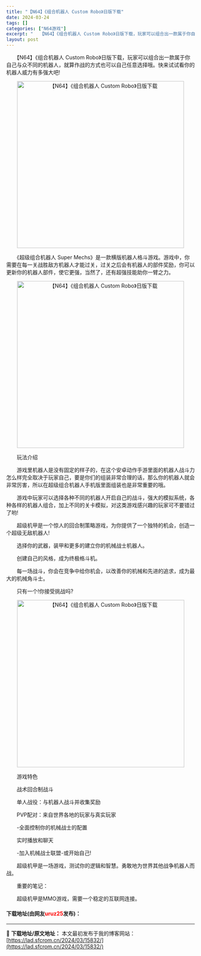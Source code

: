 ```yaml
---
title: "【N64】《组合机器人 Custom Robo》日版下载"
date: 2024-03-24
tags: []
categories: ["N64游戏"]
excerpt: "　　【N64】《组合机器人 Custom Robo》日版下载，玩家可以组合出一款属于你自己与众不同的机器人，就算作战的方式也可以自己任意选择哦。快来试试看你的机器人威力有多强大吧! 　　《超级组合机器人 Super Mechs》是一款横版机器人格斗游戏。游戏中，你需要在每一关战胜敌方机器人才能过关，&hellip;"
layout: post
---
```


 <p>　　【N64】《组合机器人 Custom Robo》日版下载，玩家可以组合出一款属于你自己与众不同的机器人，就算作战的方式也可以自己任意选择哦。快来试试看你的机器人威力有多强大吧!</p> <p align="center"><img align="" border="0" src="https://lad.sfcrom.cn/wp-content/uploads/2024/03/20240324_660039f0edfbf.png" width="446" alt="【N64】《组合机器人 Custom Robo》日版下载" /></p> <p>　　《超级组合机器人 Super Mechs》是一款横版机器人格斗游戏。游戏中，你需要在每一关战胜敌方机器人才能过关，过关之后会有机器人的部件奖励，你可以更新你的机器人部件，使它更强，当然了，还有超强技能助你一臂之力。</p> <p align="center"><img align="" border="0" src="https://lad.sfcrom.cn/wp-content/uploads/2024/03/20240324_660039f1d3df2.png" width="446" alt="【N64】《组合机器人 Custom Robo》日版下载" /></p> <p>　　玩法介绍</p> <p>　　游戏里机器人是没有固定的样子的，在这个安卓动作手游里面的机器人战斗力怎么样完全取决于玩家自己，要是你们的组装非常合理的话，那么你的机器人就会非常厉害，所以在超级组合机器人手机版里面组装也是非常重要的哦。</p> <p>　　游戏中玩家可以选择各种不同的机器人开启自己的战斗，强大的模拟系统，各种各样的机器人组合，加上不同的关卡模拟，对这类游戏感兴趣的玩家可不要错过了哟!</p> <p>　　超级机甲是一个惊人的回合制策略游戏，为你提供了一个独特的机会，创造一个超级无敌机器人!</p> <p>　　选择你的武器，装甲和更多的建立你的机械战士机器人。</p> <p>　　创建自己的风格，成为终极格斗机。</p> <p>　　每一场战斗，你会在竞争中给你机会，以改善你的机械和先进的追求，成为最大的机械角斗士。</p> <p>　　只有一个!你接受挑战吗?</p> <p align="center"><img align="" border="0" src="https://lad.sfcrom.cn/wp-content/uploads/2024/03/20240324_660039f2d9a3e.png" width="447" alt="【N64】《组合机器人 Custom Robo》日版下载" /></p> <p>　　游戏特色</p> <p>　　战术回合制战斗</p> <p>　　单人战役：与机器人战斗并收集奖励</p> <p>　　PVP配对：来自世界各地的玩家与真实玩家</p> <p>　　-全面控制你的机械战士的配置</p> <p>　　实时播放和聊天</p> <p>　　-加入机械战士联盟-或开始自己!</p> <p>　　超级机甲是一场游戏，测试你的逻辑和智慧。勇敢地为世界其他战争机器人而战。</p> <p>　　重要的笔记：</p> <p>　　超级机甲是MMO游戏，需要一个稳定的互联网连接。</p> <p><h4>下载地址(由网友<font color="red">uruz25</font>发布)：</h4></p> 

---
📖 **下载地址/原文地址：** 本文最初发布于我的博客网站：[https://lad.sfcrom.cn/2024/03/15832/](https://lad.sfcrom.cn/2024/03/15832/)
